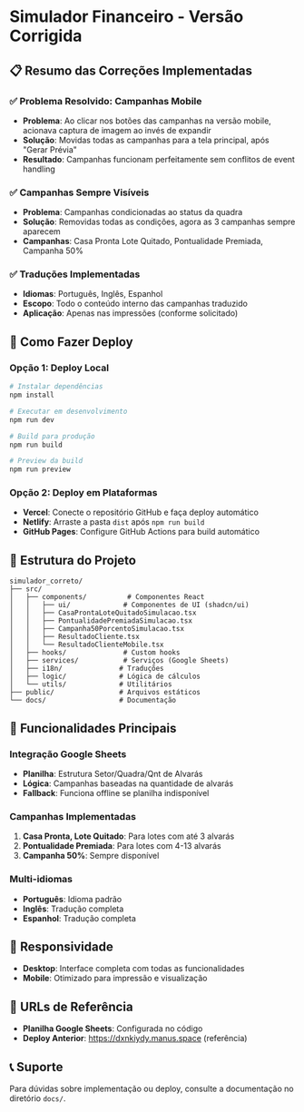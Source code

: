 # Simulador Financeiro - Versão Corrigida

## 📋 Resumo das Correções Implementadas

### ✅ Problema Resolvido: Campanhas Mobile
- **Problema**: Ao clicar nos botões das campanhas na versão mobile, acionava captura de imagem ao invés de expandir
- **Solução**: Movidas todas as campanhas para a tela principal, após "Gerar Prévia"
- **Resultado**: Campanhas funcionam perfeitamente sem conflitos de event handling

### ✅ Campanhas Sempre Visíveis
- **Problema**: Campanhas condicionadas ao status da quadra
- **Solução**: Removidas todas as condições, agora as 3 campanhas sempre aparecem
- **Campanhas**: Casa Pronta Lote Quitado, Pontualidade Premiada, Campanha 50%

### ✅ Traduções Implementadas
- **Idiomas**: Português, Inglês, Espanhol
- **Escopo**: Todo o conteúdo interno das campanhas traduzido
- **Aplicação**: Apenas nas impressões (conforme solicitado)

## 🚀 Como Fazer Deploy

### Opção 1: Deploy Local
```bash
# Instalar dependências
npm install

# Executar em desenvolvimento
npm run dev

# Build para produção
npm run build

# Preview da build
npm run preview
```

### Opção 2: Deploy em Plataformas
- **Vercel**: Conecte o repositório GitHub e faça deploy automático
- **Netlify**: Arraste a pasta `dist` após `npm run build`
- **GitHub Pages**: Configure GitHub Actions para build automático

## 📁 Estrutura do Projeto

```
simulador_correto/
├── src/
│   ├── components/          # Componentes React
│   │   ├── ui/             # Componentes de UI (shadcn/ui)
│   │   ├── CasaProntaLoteQuitadoSimulacao.tsx
│   │   ├── PontualidadePremiadaSimulacao.tsx
│   │   ├── Campanha50PorcentoSimulacao.tsx
│   │   ├── ResultadoCliente.tsx
│   │   └── ResultadoClienteMobile.tsx
│   ├── hooks/              # Custom hooks
│   ├── services/           # Serviços (Google Sheets)
│   ├── i18n/              # Traduções
│   ├── logic/             # Lógica de cálculos
│   └── utils/             # Utilitários
├── public/                # Arquivos estáticos
└── docs/                  # Documentação
```

## 🔧 Funcionalidades Principais

### Integração Google Sheets
- **Planilha**: Estrutura Setor/Quadra/Qnt de Alvarás
- **Lógica**: Campanhas baseadas na quantidade de alvarás
- **Fallback**: Funciona offline se planilha indisponível

### Campanhas Implementadas
1. **Casa Pronta, Lote Quitado**: Para lotes com até 3 alvarás
2. **Pontualidade Premiada**: Para lotes com 4-13 alvarás  
3. **Campanha 50%**: Sempre disponível

### Multi-idiomas
- **Português**: Idioma padrão
- **Inglês**: Tradução completa
- **Espanhol**: Tradução completa

## 📱 Responsividade
- **Desktop**: Interface completa com todas as funcionalidades
- **Mobile**: Otimizado para impressão e visualização

## 🔗 URLs de Referência
- **Planilha Google Sheets**: Configurada no código
- **Deploy Anterior**: https://dxnkiydy.manus.space (referência)

## 📞 Suporte
Para dúvidas sobre implementação ou deploy, consulte a documentação no diretório `docs/`.

